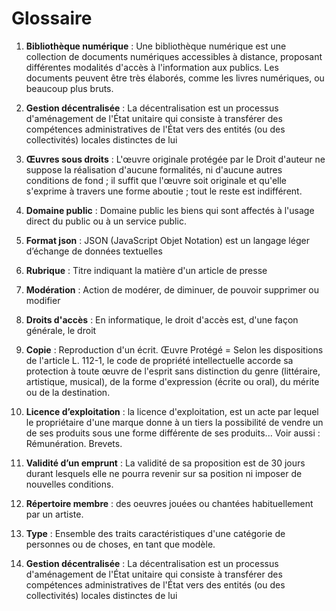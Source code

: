 


# Glossaire
1. **Bibliothèque numérique** : Une bibliothèque numérique est une collection de documents numériques accessibles à distance, proposant différentes modalités d'accès à l'information aux publics. Les documents peuvent être très élaborés, comme les livres numériques, ou beaucoup plus bruts.

2. **Gestion décentralisée** : La décentralisation est un processus d'aménagement de l'État unitaire qui consiste à transférer des compétences administratives de l'État vers des entités (ou des collectivités) locales distinctes de lui

3. **Œuvres sous droits** : L'œuvre originale protégée par le Droit d'auteur ne suppose la réalisation d'aucune formalités, ni d'aucune autres conditions de fond ; il suffit que l'œuvre soit originale et qu'elle s'exprime à travers une forme aboutie ; tout le reste est indifférent.

4. **Domaine public** : Domaine public les biens qui sont affectés à l'usage direct du public ou à un service public.

5. **Format json** : JSON (JavaScript Objet Notation) est un langage léger d’échange de données textuelles

6. **Rubrique** : Titre indiquant la matière d'un article de presse

7. **Modération** : Action de modérer, de diminuer, de pouvoir supprimer ou modifier 

8. **Droits d'accès** : En informatique, le droit d'accès est, d'une façon générale, le droit 

9. **Copie** : Reproduction d'un écrit. Œuvre Protégé = Selon les dispositions de l'article L. 112-1, le code de propriété intellectuelle accorde sa protection à toute œuvre de l'esprit sans distinction du genre (littéraire, artistique, musical), de la forme d'expression (écrite ou oral), du mérite ou de la destination.

10. **Licence d’exploitation** : la licence d'exploitation, est un acte par lequel le propriétaire d'une marque donne à un tiers la possibilité de vendre un de ses produits sous une forme différente de ses produits... Voir aussi : Rémunération. Brevets.

11. **Validité d’un emprunt** : La validité de sa proposition est de 30 jours durant lesquels elle ne pourra revenir sur sa position ni imposer de nouvelles conditions. 

12. **Répertoire membre** : des oeuvres jouées ou chantées habituellement par un artiste.

13. **Type** : Ensemble des traits caractéristiques d'une catégorie de personnes ou de choses, en tant que modèle.

14. **Gestion décentralisée** : La décentralisation est un processus d'aménagement de l'État unitaire qui consiste à transférer des compétences administratives de l'État vers des entités (ou des collectivités) locales distinctes de lui


